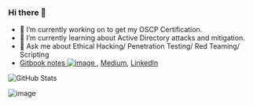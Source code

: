 ### Hi there 👋

- 🔭 I’m currently working on to get my OSCP Certification.
- 🌱 I’m currently learning about Active Directory attacks and mitigation.
- 💬 Ask me about Ethical Hacking/ Penetration Testing/ Red Teaming/ Scripting
- [Gitbook notes ![image](https://user-images.githubusercontent.com/46081558/197347682-1ecf5b2a-4b02-4f22-9e82-7a13809091ef.png)
](https://topi.gitbook.io/t0pitheripper/), [Medium](https://medium.com/@kashishtopi), [LinkedIn](https://www.linkedin.com/in/topi1/)

![GitHub Stats](https://github-readme-stats.vercel.app/api?username=kashishtopi&theme=dracula)

![image](https://user-images.githubusercontent.com/46081558/197346867-7983225d-f10b-4b63-af5d-c3b0a0db93f6.png)



<!--
**kashishtopi/kashishtopi** is a ✨ _special_ ✨ repository because its `README.md` (this file) appears on your GitHub profile.

